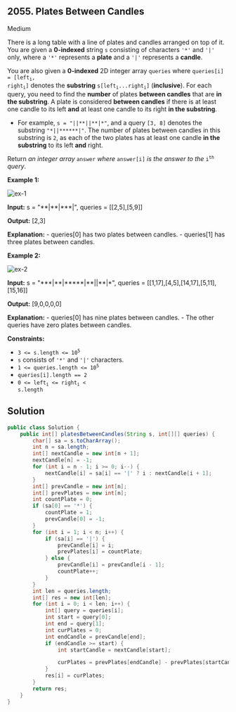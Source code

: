 ## 2055\. Plates Between Candles

Medium

There is a long table with a line of plates and candles arranged on top of it. You are given a **0-indexed** string `s` consisting of characters `'*'` and `'|'` only, where a `'*'` represents a **plate** and a `'|'` represents a **candle**.

You are also given a **0-indexed** 2D integer array `queries` where <code>queries[i] = [left<sub>i</sub>, right<sub>i</sub>]</code> denotes the **substring** <code>s[left<sub>i</sub>...right<sub>i</sub>]</code> (**inclusive**). For each query, you need to find the **number** of plates **between candles** that are **in the substring**. A plate is considered **between candles** if there is at least one candle to its left **and** at least one candle to its right **in the substring**.

*   For example, `s = "||**||**|*"`, and a query `[3, 8]` denotes the substring `"*||******|"`. The number of plates between candles in this substring is `2`, as each of the two plates has at least one candle **in the substring** to its left **and** right.

Return _an integer array_ `answer` _where_ `answer[i]` _is the answer to the_ <code>i<sup>th</sup></code> _query_.

**Example 1:**

![ex-1](https://assets.leetcode.com/uploads/2021/10/04/ex-1.png)

**Input:** s = "\*\*|\*\*|\*\*\*|", queries = [[2,5],[5,9]]

**Output:** [2,3]

**Explanation:** - queries[0] has two plates between candles. - queries[1] has three plates between candles. 

**Example 2:**

![ex-2](https://assets.leetcode.com/uploads/2021/10/04/ex-2.png)

**Input:** s = "\*\*\*|\*\*|\*\*\*\*\*|\*\*||\*\*|\*", queries = [[1,17],[4,5],[14,17],[5,11],[15,16]]

**Output:** [9,0,0,0,0]

**Explanation:** - queries[0] has nine plates between candles. - The other queries have zero plates between candles. 

**Constraints:**

*   <code>3 <= s.length <= 10<sup>5</sup></code>
*   `s` consists of `'*'` and `'|'` characters.
*   <code>1 <= queries.length <= 10<sup>5</sup></code>
*   `queries[i].length == 2`
*   <code>0 <= left<sub>i</sub> <= right<sub>i</sub> < s.length</code>

## Solution

```java
public class Solution {
    public int[] platesBetweenCandles(String s, int[][] queries) {
        char[] sa = s.toCharArray();
        int n = sa.length;
        int[] nextCandle = new int[n + 1];
        nextCandle[n] = -1;
        for (int i = n - 1; i >= 0; i--) {
            nextCandle[i] = sa[i] == '|' ? i : nextCandle[i + 1];
        }
        int[] prevCandle = new int[n];
        int[] prevPlates = new int[n];
        int countPlate = 0;
        if (sa[0] == '*') {
            countPlate = 1;
            prevCandle[0] = -1;
        }
        for (int i = 1; i < n; i++) {
            if (sa[i] == '|') {
                prevCandle[i] = i;
                prevPlates[i] = countPlate;
            } else {
                prevCandle[i] = prevCandle[i - 1];
                countPlate++;
            }
        }
        int len = queries.length;
        int[] res = new int[len];
        for (int i = 0; i < len; i++) {
            int[] query = queries[i];
            int start = query[0];
            int end = query[1];
            int curPlates = 0;
            int endCandle = prevCandle[end];
            if (endCandle >= start) {
                int startCandle = nextCandle[start];

                curPlates = prevPlates[endCandle] - prevPlates[startCandle];
            }
            res[i] = curPlates;
        }
        return res;
    }
}
```